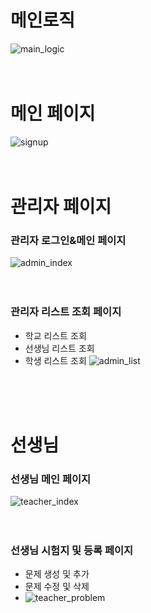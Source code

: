 # 메인로직
![main_logic](https://user-images.githubusercontent.com/84568097/187846217-3c4344cd-b911-4829-8781-4495b7d94551.PNG)
<br/>
<br/>
<br/>
# 메인 페이지

![signup](https://user-images.githubusercontent.com/84568097/187846630-ae683cd8-acff-4239-bad9-6a90985d569e.PNG)
<br/>
<br/>
<br/>
# 관리자 페이지

### 관리자 로그인&메인 페이지
![admin_index](https://user-images.githubusercontent.com/84568097/187846854-3c02ac6e-2aa3-4a33-8ece-6b49e11e561c.PNG)
<br/>
<br/>
<br/>

### 관리자 리스트 조회 페이지
* 학교 리스트 조회
* 선생님 리스트 조회
* 학생 리스트 조회
![admin_list](https://user-images.githubusercontent.com/84568097/187847055-38ad558f-b9ff-492f-b18e-a53419631821.PNG)
<br/>
<br/>
<br/>


# 선생님 
### 선생님 메인 페이지
![teacher_index](https://user-images.githubusercontent.com/84568097/187847708-ce87b432-c09e-4029-b3af-960ff320219f.PNG)
<br/>
<br/>
<br/>
### 선생님 시험지 및 등록 페이지
* 문제 생성 및 추가
* 문제 수정 및 삭제
* ![teacher_problem](https://user-images.githubusercontent.com/84568097/187847929-32c5eb85-a7e4-4184-874e-873ae94f25f8.PNG)
<br/>
<br/>
<br/>

